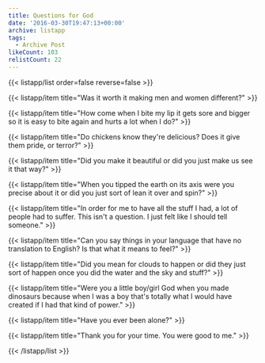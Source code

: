 ```yaml
---
title: Questions for God
date: '2016-03-30T19:47:13+00:00'
archive: listapp
tags: 
  - Archive Post
likeCount: 103
relistCount: 22
---
```



{{< listapp/list order=false reverse=false >}}

   {{< listapp/item title="Was it worth it making men and women different?" >}}

   {{< listapp/item title="How come when I bite my lip it gets sore and bigger so it is easy to bite again and hurts a lot when I do?" >}}

   {{< listapp/item title="Do chickens know they're delicious? Does it give them pride, or terror?" >}}

   {{< listapp/item title="Did you make it beautiful or did you just make us see it that way?" >}}

   {{< listapp/item title="When you tipped the earth on its axis were you precise about it or did you just sort of lean it over and spin?" >}}

   {{< listapp/item title="In order for me to have all the stuff I had, a lot of people had to suffer. This isn't a question. I just felt like I should tell someone." >}}

   {{< listapp/item title="Can you say things in your language that have no translation to English? Is that what it means to feel?" >}}

   {{< listapp/item title="Did you mean for clouds to happen or did they just sort of happen once you did the water and the sky and stuff?" >}}

   {{< listapp/item title="Were you a little boy/girl God when you made dinosaurs because when I was a boy that's totally what I would have created if I had that kind of power." >}}

   {{< listapp/item title="Have you ever been alone?" >}}

   {{< listapp/item title="Thank you for your time. You were good to me." >}}

{{< /listapp/list >}}
